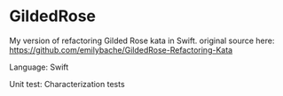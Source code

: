 # GildedRose

My version of refactoring Gilded Rose kata in Swift.
original source here: https://github.com/emilybache/GildedRose-Refactoring-Kata

Language: Swift

Unit test: Characterization tests

